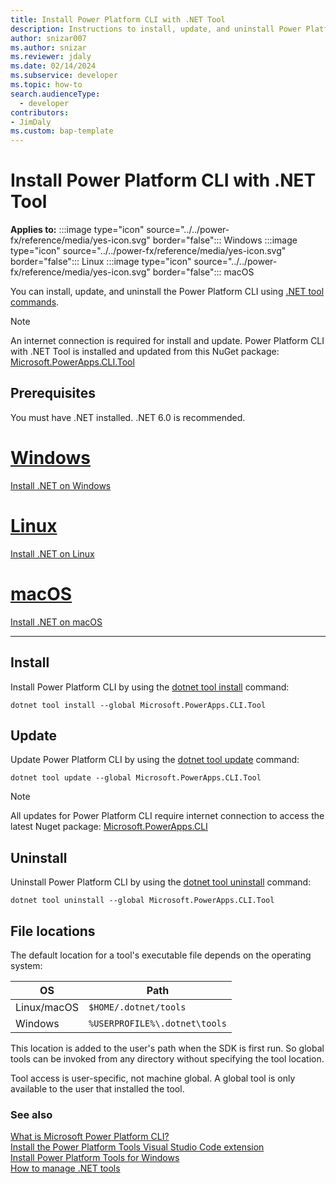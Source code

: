 ```yaml
---
title: Install Power Platform CLI with .NET Tool
description: Instructions to install, update, and uninstall Power Platform CLI with .NET Tool
author: snizar007
ms.author: snizar
ms.reviewer: jdaly
ms.date: 02/14/2024
ms.subservice: developer
ms.topic: how-to
search.audienceType: 
  - developer
contributors:
- JimDaly
ms.custom: bap-template
---
```

# Install Power Platform CLI with .NET Tool

**Applies to:** :::image type="icon" source="../../power-fx/reference/media/yes-icon.svg" border="false"::: Windows :::image type="icon" source="../../power-fx/reference/media/yes-icon.svg" border="false"::: Linux   :::image type="icon" source="../../power-fx/reference/media/yes-icon.svg" border="false"::: macOS

You can install, update, and uninstall the Power Platform CLI using [.NET tool commands](/dotnet/core/tools/global-tools).

> [!NOTE]
> An internet connection is required for install and update. Power Platform CLI with .NET Tool is installed and updated from this NuGet package: [Microsoft.PowerApps.CLI.Tool](https://www.nuget.org/packages/Microsoft.PowerApps.CLI.tool)



## Prerequisites

You must have .NET installed. .NET 6.0 is recommended.

# [Windows](#tab/windows)

[Install .NET on Windows](/dotnet/core/install/windows)

# [Linux](#tab/linux)

[Install .NET on Linux](/dotnet/core/install/linux)

# [macOS](#tab/macos)

[Install .NET on macOS](/dotnet/core/install/macos)

---

## Install

Install Power Platform CLI by using the [dotnet tool install](/dotnet/core/tools/dotnet-tool-install) command:

```dotnetcli
dotnet tool install --global Microsoft.PowerApps.CLI.Tool
```

## Update

Update Power Platform CLI by using the [dotnet tool update](/dotnet/core/tools/dotnet-tool-update) command:

```dotnetcli
dotnet tool update --global Microsoft.PowerApps.CLI.Tool
```
> [!NOTE]
> All updates for Power Platform CLI require internet connection to access the latest Nuget package: [Microsoft.PowerApps.CLI](https://www.nuget.org/packages/Microsoft.PowerApps.CLI)
>
> 

## Uninstall

Uninstall Power Platform CLI by using the [dotnet tool uninstall](/dotnet/core/tools/dotnet-tool-uninstall) command:

```dotnetcli
dotnet tool uninstall --global Microsoft.PowerApps.CLI.Tool
```

## File locations

The default location for a tool's executable file depends on the operating system:

| OS          | Path                          |
|-------------|-------------------------------|
| Linux/macOS | `$HOME/.dotnet/tools`         |
| Windows     | `%USERPROFILE%\.dotnet\tools` |

This location is added to the user's path when the SDK is first run. So global tools can be invoked from any directory without specifying the tool location.

Tool access is user-specific, not machine global. A global tool is only available to the user that installed the tool.


### See also

[What is Microsoft Power Platform CLI?](../cli/introduction.md)   
[Install the Power Platform Tools Visual Studio Code extension](install-vs-code-extension.md)   
[Install Power Platform Tools for Windows](install-cli-msi.md)   
[How to manage .NET tools](/dotnet/core/tools/global-tools)
